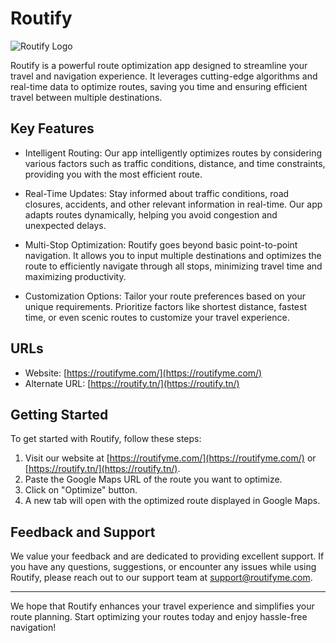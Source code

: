 # Routify

![Routify Logo](https://routifyme.com/fastify.png)

Routify is a powerful route optimization app designed to streamline your travel and navigation experience. It leverages cutting-edge algorithms and real-time data to optimize routes, saving you time and ensuring efficient travel between multiple destinations.

## Key Features

- Intelligent Routing: Our app intelligently optimizes routes by considering various factors such as traffic conditions, distance, and time constraints, providing you with the most efficient route.

- Real-Time Updates: Stay informed about traffic conditions, road closures, accidents, and other relevant information in real-time. Our app adapts routes dynamically, helping you avoid congestion and unexpected delays.

- Multi-Stop Optimization: Routify goes beyond basic point-to-point navigation. It allows you to input multiple destinations and optimizes the route to efficiently navigate through all stops, minimizing travel time and maximizing productivity.

- Customization Options: Tailor your route preferences based on your unique requirements. Prioritize factors like shortest distance, fastest time, or even scenic routes to customize your travel experience.

## URLs

- Website: [https://routifyme.com/](https://routifyme.com/)
- Alternate URL: [https://routify.tn/](https://routify.tn/)

## Getting Started

To get started with Routify, follow these steps:

1. Visit our website at [https://routifyme.com/](https://routifyme.com/) or [https://routify.tn/](https://routify.tn/).
2. Paste the Google Maps URL of the route you want to optimize.
3. Click on "Optimize" button.
4. A new tab will open with the optimized route displayed in Google Maps.

## Feedback and Support

We value your feedback and are dedicated to providing excellent support. If you have any questions, suggestions, or encounter any issues while using Routify, please reach out to our support team at support@routifyme.com.

---

We hope that Routify enhances your travel experience and simplifies your route planning. Start optimizing your routes today and enjoy hassle-free navigation!
